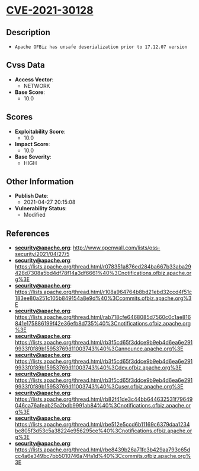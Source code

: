 
# [CVE-2021-30128](http://www.openwall.com/lists/oss-security/2021/04/27/5)

## Description

- `Apache OFBiz has unsafe deserialization prior to 17.12.07 version`

## Cvss Data

- **Access Vector**:
  - NETWORK
- **Base Score**:
  - 10.0

## Scores

- **Exploitability Score**:
  - 10.0
- **Impact Score**:
  - 10.0
- **Base Severity**:
  - HIGH

## Other Information

- **Publish Date**:
  - 2021-04-27 20:15:08
- **Vulnerability Status**:
  - Modified

## References

- **security@apache.org**: http://www.openwall.com/lists/oss-security/2021/04/27/5
- **security@apache.org**: https://lists.apache.org/thread.html/r078351a876ed284ba667b33aba29428d7308a5bd4df78f14a3df6661%40%3Cnotifications.ofbiz.apache.org%3E
- **security@apache.org**: https://lists.apache.org/thread.html/r108a964764b8bd21ebd32ccd4f51c183ee80a251c105b849154a8e9d%40%3Ccommits.ofbiz.apache.org%3E
- **security@apache.org**: https://lists.apache.org/thread.html/rab718cfe6468085d7560c0c1ae816841e175886199f42e36efb8d735%40%3Cnotifications.ofbiz.apache.org%3E
- **security@apache.org**: https://lists.apache.org/thread.html/rb3f5cd65f3ddce9b9eb4d6ea6e2919933f0f89b15953769d11003743%40%3Cannounce.apache.org%3E
- **security@apache.org**: https://lists.apache.org/thread.html/rb3f5cd65f3ddce9b9eb4d6ea6e2919933f0f89b15953769d11003743%40%3Cdev.ofbiz.apache.org%3E
- **security@apache.org**: https://lists.apache.org/thread.html/rb3f5cd65f3ddce9b9eb4d6ea6e2919933f0f89b15953769d11003743%40%3Cuser.ofbiz.apache.org%3E
- **security@apache.org**: https://lists.apache.org/thread.html/rb82f41de3c44bb644632531f79649046ca76afeab25a2bdb9991ab84%40%3Cnotifications.ofbiz.apache.org%3E
- **security@apache.org**: https://lists.apache.org/thread.html/rbe512e5ccd6b11169c6379daa1234bc805f3d53c5a38224e956295ce%40%3Cnotifications.ofbiz.apache.org%3E
- **security@apache.org**: https://lists.apache.org/thread.html/rbe8439b26a71fc3b429aa793c65dcc4a6e349bc7bb5010746a74fa1d%40%3Ccommits.ofbiz.apache.org%3E
